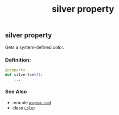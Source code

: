 ﻿---
title: silver property
second_title: Aspose.CAD for Python via .NET API References
description: 
type: docs
weight: 1450
url: /python-net/aspose.cad/color/silver/
is_root: false
---

## silver property


Gets a system-defined color.
### Definition:
```python
@property
def silver(self):
    ...
```

### See Also
* module [`aspose.cad`](../../)
* class [`Color`](/cad/python-net/aspose.cad/color)
